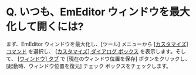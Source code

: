 # Q. いつも、EmEditor ウィンドウを最大化して開くには?

まず、EmEditor ウィンドウを最大化し、\[ツール\] メニューから
[\[カスタマイズ\] コマンド](../../cmd/tools/common_settings) を選択し、 [\[カスタマイズ\] ダイアログ ボックス](../../dlg/customize/index) を表示します。そして、 [\[ウィンドウ\] タブ](../../dlg/customize/window/index) で \[現在のウィンドウ位置を保存\]
ボタンをクリックし、 \[起動時、ウィンドウ位置を復元\]
チェック ボックスをチェックします。
